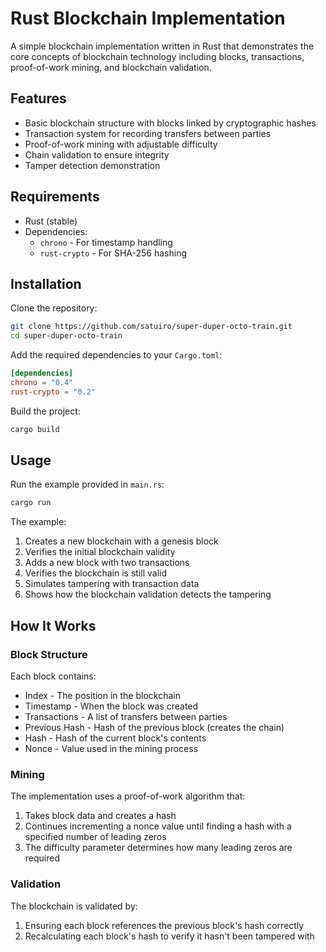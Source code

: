 # Rust Blockchain Implementation

A simple blockchain implementation written in Rust that demonstrates the core concepts of blockchain technology including blocks, transactions, proof-of-work mining, and blockchain validation.

## Features

- Basic blockchain structure with blocks linked by cryptographic hashes
- Transaction system for recording transfers between parties
- Proof-of-work mining with adjustable difficulty
- Chain validation to ensure integrity
- Tamper detection demonstration

## Requirements

- Rust (stable)
- Dependencies:
  - `chrono` - For timestamp handling
  - `rust-crypto` - For SHA-256 hashing

## Installation

Clone the repository:

```bash
git clone https://github.com/satuiro/super-duper-octo-train.git
cd super-duper-octo-train
```

Add the required dependencies to your `Cargo.toml`:

```toml
[dependencies]
chrono = "0.4"
rust-crypto = "0.2"
```

Build the project:

```bash
cargo build
```

## Usage

Run the example provided in `main.rs`:

```bash
cargo run
```

The example:
1. Creates a new blockchain with a genesis block
2. Verifies the initial blockchain validity
3. Adds a new block with two transactions
4. Verifies the blockchain is still valid
5. Simulates tampering with transaction data
6. Shows how the blockchain validation detects the tampering

## How It Works

### Block Structure

Each block contains:
- Index - The position in the blockchain
- Timestamp - When the block was created
- Transactions - A list of transfers between parties
- Previous Hash - Hash of the previous block (creates the chain)
- Hash - Hash of the current block's contents
- Nonce - Value used in the mining process

### Mining

The implementation uses a proof-of-work algorithm that:
1. Takes block data and creates a hash
2. Continues incrementing a nonce value until finding a hash with a specified number of leading zeros
3. The difficulty parameter determines how many leading zeros are required

### Validation

The blockchain is validated by:
1. Ensuring each block references the previous block's hash correctly
2. Recalculating each block's hash to verify it hasn't been tampered with
